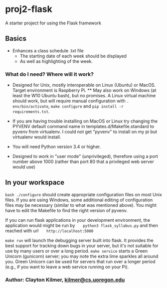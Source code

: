 # proj2-flask
A starter project for using the Flask framework

## Basics 
* Enhances a class schedule .txt file
  * The starting date of each week should be displayed
  * As well as highlighting of the week. 

### What do I need?  Where will it work? ###

* Designed for Unix, mostly interoperable on Linux (Ubuntu) or MacOS.
  Target environment is Raspberry Pi. 
  ** May also work on Windows (at least the W10 Ubuntu bash), but no promises.  A Linux virtual machine
   should work, but will require manual configuration with `. env/bin/activate`, `make configure` and `pip install -r requirements.txt`.
* If you are having trouble installing on MacOS or Linux try changing the PYVENV default command name in templates.d/Makefile.standard to pyvenv from virtualenv. I could not get "pyvenv" to install on my pi but virtualenv would install.    
   
* You will need Python version 3.4 or higher. 
* Designed to work in "user mode" (unprivileged), therefore using a port 
  number above 1000 (rather than port 80 that a privileged web server would use)

## In your workspace

`bash ./configure` should create appropriate configuration files on
most Unix files.   If you are using Windows, some additional editing
of configuration files may be necessary (similar to what was mentioned above).  You might have to edit the
Makefile to find the right version of 
pyvenv.

If you can run flask applications in your development environment, the
application would might be run by
`   python3 flask_syllabus.py`
and then reached with url
`   http://localhost:5000`

`make run` will launch the debugging server built into flask.  It
provides the best support for tracking down bugs in your server, but
it's not suitable for use by many users or over a long period.  `make
service` starts a Green Unicorn (gunicorn) server; you may note the extra
lime sparkles all around you.  Green Unicorn can be used for servers
that run over a longer period (e.g., if you want to leave a web
service running on your Pi).   


### Author: Clayton Kilmer, kilmer@cs.uoregon.edu ###

